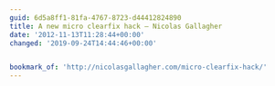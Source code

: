 ```yaml
---
guid: 6d5a8ff1-81fa-4767-8723-d44412824890
title: A new micro clearfix hack – Nicolas Gallagher
date: '2012-11-13T11:28:44+00:00'
changed: '2019-09-24T14:44:46+00:00'


bookmark_of: 'http://nicolasgallagher.com/micro-clearfix-hack/'
---
```




